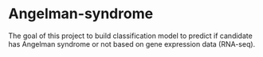 # Angelman-syndrome
The goal of this project to build classification model to predict if candidate has Angelman syndrome or not based on gene expression data (RNA-seq). 
